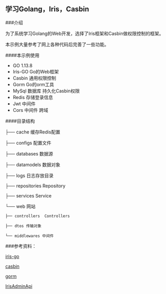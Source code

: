 学习Golang，Iris，Casbin
---
###介绍

为了系统学习Golang的Web开发，选择了Iris框架和Casbin做权限控制的框架。

本示例大量参考了网上各种代码后完善了一些功能。

####本示例使用

+ GO 1.13.8
+ Iris-GO Go的Web框架
+ Casbin 通用权限控制
+ Gorm Go的orm工具
+ MySql 数据库 持久化Casbin权限
+ Redis 存储登录信息
+ Jwt 中间件
+ Cors 中间件 跨域


####目录结构

├── cache  缓存Redis配置

├── configs  配置文件

├── databases  数据源

├── datamodels  数据对象

├── logs 日志存放目录

├── repositories  Repository

├── services  Service

└── web  网站

    ├── controllers  Controllers
    
    ├── dtos 传输对象
    
    └── middlewares 中间件



###参考资料：

[iris-go](https://iris-go.com/)

[casbin](https://casbin.org/)

[gorm](https://gorm.io/)

[IrisAdminApi](https://github.com/snowlyg/IrisAdminApi)